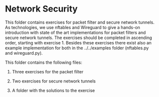# Network Security #

This folder contains exercises for packet filter and secure network tunnels. As technologies, we use nftables and Wireguard to give a hands-on introduction with state of the art implementations for packet filters and secure network tunnels. The exercises should be completed in ascending order, starting with exercise 1.
Besides these exercises there exist also an example implementation for both in the ../../examples folder (nftables.py and wireguard.py).



This folder contains the following files:

1. Three exercises for the packet filter

2. Two exercises for secure network tunnels

3. A folder with the solutions to the exercise